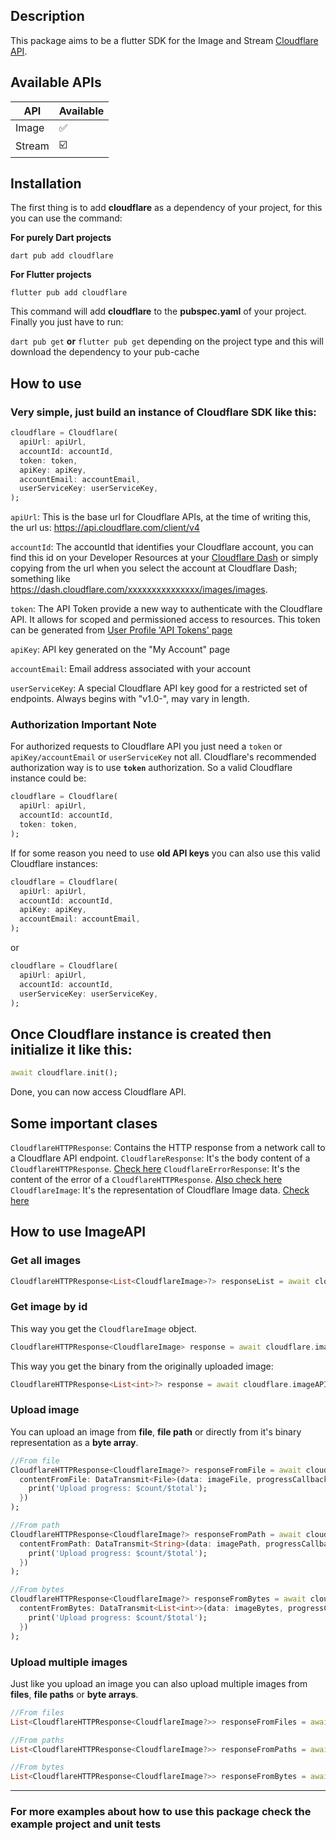
## Description
This package aims to be a flutter SDK for the Image and Stream [Cloudflare API](https://api.cloudflare.com/).

## Available APIs

| API | Available |
| ------ | ------ |
| Image | :white_check_mark: |
| Stream | :ballot_box_with_check: |

## Installation
The first thing is to add **cloudflare** as a dependency of your project, for this you can use the command:

**For purely Dart projects**
```shell
dart pub add cloudflare
```
**For Flutter projects**
```shell
flutter pub add cloudflare
```
This command will add **cloudflare** to the **pubspec.yaml** of your project.
Finally you just have to run:

`dart pub get` **or** `flutter pub get` depending on the project type and this will download the dependency to your pub-cache

## How to use
### **Very simple, just build an instance of Cloudflare SDK like this:**
```dart
cloudflare = Cloudflare(  
  apiUrl: apiUrl,
  accountId: accountId,
  token: token,
  apiKey: apiKey, 
  accountEmail: accountEmail,  
  userServiceKey: userServiceKey,  
);
```
`apiUrl`: This is the base url for Cloudflare APIs, at the time of writing this, the url us: https://api.cloudflare.com/client/v4

`accountId`: The accountId that identifies your Cloudflare account, you can find this id on your Developer Resources at your [Cloudflare Dash](https://dash.cloudflare.com/) or simply copying from the url when you select the account at Cloudflare Dash; something like https://dash.cloudflare.com/xxxxxxxxxxxxxxx/images/images.

`token`: The API Token provide a new way to authenticate with the Cloudflare API. It allows for scoped and permissioned access to resources. This token can be generated from [User Profile 'API Tokens' page](https://dash.cloudflare.com/profile/api-tokens)

`apiKey`: API key generated on the "My Account" page

`accountEmail`: Email address associated with your account

`userServiceKey`: A special Cloudflare API key good for a restricted set of endpoints. Always begins with "v1.0-", may vary in length.

### **Authorization Important Note**
For authorized requests to Cloudflare API you just need a `token` or `apiKey/accountEmail` or `userServiceKey` not all. Cloudflare's recommended authorization way is to use **`token`** authorization. So a valid Cloudflare instance could be:

```dart
cloudflare = Cloudflare(  
  apiUrl: apiUrl,
  accountId: accountId,
  token: token,
);
```

If for some reason you need to use **old API keys** you can also use this valid Cloudflare instances:

```dart
cloudflare = Cloudflare(  
  apiUrl: apiUrl,
  accountId: accountId,
  apiKey: apiKey, 
  accountEmail: accountEmail,  
);
```
or
```dart
cloudflare = Cloudflare(  
  apiUrl: apiUrl,
  accountId: accountId,
  userServiceKey: userServiceKey,  
);
```

## Once Cloudflare instance is created then initialize it like this:
```dart
await cloudflare.init();
```
Done, you can now access Cloudflare API.

## Some important clases

`CloudflareHTTPResponse`: Contains the HTTP response from a network call to a Cloudflare API endpoint.
`CloudflareResponse`: It's the body content of a `CloudflareHTTPResponse`. [Check here](https://api.cloudflare.com/#getting-started-responses)
`CloudflareErrorResponse`: It's the content of the error of a `CloudflareHTTPResponse`. [Also check here](https://api.cloudflare.com/#getting-started-responses)
`CloudflareImage`: It's the representation of  Cloudflare Image data. [Check here](https://api.cloudflare.com/#cloudflare-images-properties)

## How to use ImageAPI

### Get all images
```dart
CloudflareHTTPResponse<List<CloudflareImage>?> responseList = await cloudflare.imageAPI.getAll(page: 1, size: 20);
```

### Get image by id
This way you get the `CloudflareImage` object.
```dart
CloudflareHTTPResponse<CloudflareImage> response = await cloudflare.imageAPI.get(id: imageId);
```
This way you get the binary from the originally uploaded image:
```dart
CloudflareHTTPResponse<List<int>?> response = await cloudflare.imageAPI.getBase(id: imageId!);
```

### Upload image
You can upload an image from **file**, **file path** or directly from it's binary representation as a **byte array**.
```dart
//From file
CloudflareHTTPResponse<CloudflareImage?> responseFromFile = await cloudflare.imageAPI.upload(  
  contentFromFile: DataTransmit<File>(data: imageFile, progressCallback: (count, total) {  
    print('Upload progress: $count/$total');  
  })  
);

//From path
CloudflareHTTPResponse<CloudflareImage?> responseFromPath = await cloudflare.imageAPI.upload(  
  contentFromPath: DataTransmit<String>(data: imagePath, progressCallback: (count, total) {  
    print('Upload progress: $count/$total');  
  })  
);

//From bytes
CloudflareHTTPResponse<CloudflareImage?> responseFromBytes = await cloudflare.imageAPI.upload(  
  contentFromBytes: DataTransmit<List<int>>(data: imageBytes, progressCallback: (count, total) {  
    print('Upload progress: $count/$total');  
  })  
);
```

### Upload multiple images
Just like you upload an image you can also upload multiple images from **files**, **file paths** or **byte arrays**.

```dart
//From files
List<CloudflareHTTPResponse<CloudflareImage?>> responseFromFiles = await cloudflare.imageAPI.uploadMultiple(contentFromFiles: contentFromFiles);

//From paths
List<CloudflareHTTPResponse<CloudflareImage?>> responseFromPaths = await cloudflare.imageAPI.uploadMultiple(contentFromPaths: contentFromPaths);

//From bytes
List<CloudflareHTTPResponse<CloudflareImage?>> responseFromBytes = await cloudflare.imageAPI.uploadMultiple(contentFromBytes: contentFromBytes);
```
-------------
### **For more examples about how to use this package check the example project and unit tests**